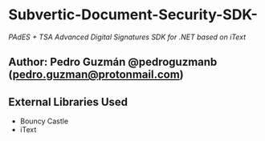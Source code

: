 # Subvertic-Document-Security-SDK-
*PAdES + TSA Advanced Digital Signatures SDK for .NET based on iText*

**Author:** Pedro Guzmán @pedroguzmanb (pedro.guzman@protonmail.com)
---
## External Libraries Used
- Bouncy Castle
- iText
